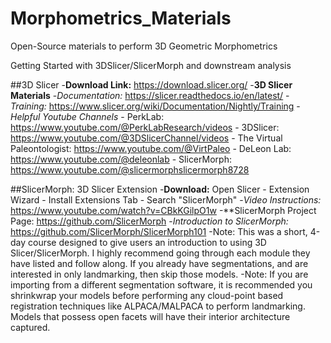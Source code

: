 # Morphometrics_Materials
Open-Source materials to perform 3D Geometric Morphometrics 

Getting Started with 3DSlicer/SlicerMorph and downstream analysis

##3D Slicer
 -**Download Link:** https://download.slicer.org/
 -**3D Slicer Materials**
    -*Documentation:* https://slicer.readthedocs.io/en/latest/
    -*Training:* https://www.slicer.org/wiki/Documentation/Nightly/Training
    -*Helpful Youtube Channels* 
       - PerkLab: https://www.youtube.com/@PerkLabResearch/videos
       - 3DSlicer: https://www.youtube.com/@3DSlicerChannel/videos
       - The Virtual Paleontologist: https://www.youtube.com/@VirtPaleo
       - DeLeon Lab: https://www.youtube.com/@deleonlab
       - SlicerMorph: https://www.youtube.com/@slicermorphslicermorph8728

##SlicerMorph: 3D Slicer Extension
   -**Download:** Open Slicer - Extension Wizard - Install Extensions Tab - Search "SlicerMorph"
    -*Video Instructions:* https://www.youtube.com/watch?v=CBkKGilpO1w
   -**SlicerMorph Project Page: https://github.com/SlicerMorph
    -*Introduction to SlicerMorph:* https://github.com/SlicerMorph/SlicerMorph101
      -Note: This was a short, 4-day course designed to give users an introduction to using 3D Slicer/SlicerMorph. I highly recommend going through each module they have listed and follow along. If you already have segmentations, and are interested in only landmarking, then skip those models. 
      -Note: If you are importing from a different segmentation software, it is recommended you shrinkwrap your models before performing any cloud-point based registration techniques like ALPACA/MALPACA to perform landmarking. Models that possess open facets will have their interior architecture captured.
      
  
   
